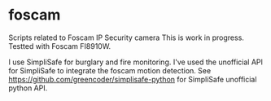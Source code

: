 # foscam
Scripts related to Foscam IP Security camera
This is work in progress.
Testted with Foscam FI8910W.

I use SimpliSafe for burglary and fire monitoring.
I've used the unofficial API for SimpliSafe to integrate the foscam motion detection.
See https://github.com/greencoder/simplisafe-python for SimpliSafe unofficial python API.
